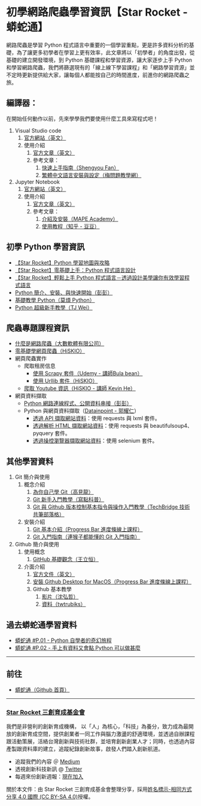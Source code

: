 # 初學網路爬蟲學習資訊【Star Rocket - 蟒蛇通】 
網路爬蟲是學習 Python 程式語言中重要的一個學習重點，更是許多資料分析的基礎，為了讓更多初學者在學習上更有效率，此文章將以「初學者」的角度出發，從基礎的建立開發環境，到  Python 基礎課程和學習資源，讓大家逐步上手 Python 和學習網路爬蟲，我們將篩選現有的「線上線下學習課程」和「網路學習資源」並不定時更新提供給大家，讓每個人都能按自己的時間進度，前進你的網路爬蟲之旅。



## 編譯器：
在開始任何動作以前，先來學學我們要使用什麼工具來寫程式吧！

1. Visual Studio code
    1. [官方網站（英文）](https://code.visualstudio.com/)
    2. 使用介紹
        1. [官方文章（英文）](https://code.visualstudio.com/docs)
        2. 參考文章：
            1. [快速上手指南（Shengyou Fan）](https://www.slideshare.net/shengyou/visual-studio-code-62532711)
            2. [繁體中文語言安裝與設定（梅問題教學網）](https://www.minwt.com/webdesign-dev/html/21217.html)
2. Jupyter Notebook
    1. [官方網站（英文）](https://jupyter-notebook.readthedocs.io/en/latest/index.html)
    2. 使用介紹
        1. [官方文章（英文）](https://jupyter.readthedocs.io/en/latest/running.html)
        2. 參考文章：
            1. [介紹及安裝（MAPE Academy）](https://medium.com/python4u/jupyter-notebook%E5%AE%8C%E6%95%B4%E4%BB%8B%E7%B4%B9%E5%8F%8A%E5%AE%89%E8%A3%9D%E8%AA%AA%E6%98%8E-b8fcadba15f)
            2. [使用教程（知乎 - 豆豆）](https://zhuanlan.zhihu.com/p/33105153)

## 初學 Python 學習資訊
* [【Star Rocket】Python 學習地圖與攻略](https://github.com/StarRocket/Python-learning-map/blob/master/README.md)
* [【Star Rocket】零基礎上手：Python 程式語言設計](https://github.com/StarRocket/python-beginner-webcrawler-infographic/blob/master/README.md)
* [【Star Rocket】輕鬆上手 Python 程式語言－透過設計美學讓你有效學習程式語言](https://github.com/StarRocket/Python-starter-training-01)
* [Python 簡介、安裝、與快速開始（彭彭）](https://www.youtube.com/watch?v=wqRlKVRUV_k&list=PL-g0fdC5RMboYEyt6QS2iLb_1m7QcgfHk)
* [基礎教學 Python（莫煩 Python）](https://morvanzhou.github.io/tutorials/python-basic/basic/)
* [Python 超級新手教學（TJ Wei）](https://www.youtube.com/watch?v=pAY3q4KZ-z4&list=PLl6jkZVaP8zrH8SNpgEfWKg8ofJDYrf1w) 

## 爬蟲專題課程資訊
* [什麼是網路爬蟲（大數軟體有限公司）](https://www.youtube.com/watch?v=ceUhb2-gYOU)
* [零基礎學網頁爬蟲（HiSKIO）](https://hiskio.com/courses/121#)
* 網頁爬蟲實作
    * 爬取租房信息
        * [使用 Scrapy 套件（Udemy - 講師Bula bean）](https://www.udemy.com/bulabean-scrapy/)
        * [使用 Urllib 套件（HiSKIO）](https://hiskio.com/courses/76)
    * [爬取 Youtube 資訊（HiSKIO - 講師 Kevin He）](https://hiskio.com/courses/112)
* 網頁資料擷取
    * [Python 網路連線程式、公開資料串接（彭彭）](https://www.youtube.com/watch?v=sUzR3QVBKIo)
    * Python 與網頁資料擷取（[Datainpoint - 郭耀仁](https://www.datainpoint.com/)）
        * [透過 API 擷取網站資料](https://medium.com/datainpoint/python-essentials-requesting-web-api-edd417a57ba5)：使用 requests 與 lxml 套件。
        * [透過解析 HTML 擷取網站資料](https://medium.com/datainpoint/python-essentials-parsing-html-5620b4c06e50)：使用 requests 與 beautifulsoup4、pyquery 套件。
        * [透過操控瀏覽器擷取網站資料](https://medium.com/datainpoint/python-essentials-web-scraping-with-selenium-638175f839ee)：使用 selenium 套件。

## 其他學習資料
1. Git 簡介與使用
    1. 概念介紹
        1. [為你自己學 Git（高見龍）](https://gitbook.tw/)
        2.  [Git 新手入門教學（寫點科普）](https://kopu.chat/2017/01/18/git%E6%96%B0%E6%89%8B%E5%85%A5%E9%96%80%E6%95%99%E5%AD%B8-part-1/)
        3. [Git 與 Github 版本控制基本指令與操作入門教學（TechBridge 技術共筆部落格）](https://blog.techbridge.cc/2018/01/17/learning-programming-and-coding-with-python-git-and-github-tutorial/)
    2. 安裝介紹
        1. [Git 基本介紹（Progress Bar 進度條線上課程）](https://www.youtube.com/watch?v=Q9ECyrjbh1A)
        2. [Git 入門指南（連猴子都能懂的 Git 入門指南）](https://backlog.com/git-tutorial/tw/)
4. Github 簡介與使用
    1. 使用概念
        1. [GitHub 基礎觀念（王立恒）](https://www.ithome.com.tw/news/95283)
    2. 介面介紹
        1. [官方文件（英文）](https://help.github.com/en#dotcom)
        2. [安裝 Github Desktop for MacOS（Progress Bar 進度條線上課程）](https://www.youtube.com/watch?v=Jzlbr4izdpc)
        3. Github 基本教學
            1. [影片（沈弘哲）](https://www.youtube.com/watch?v=py3n6gF5Y00)
            2. [資料（twtrubiks）](https://github.com/twtrubiks/Git-Tutorials)


## 過去蟒蛇通學習資料
* [蟒蛇通 #P.01 - Python 自學者的奇幻旅程](https://github.com/StarRocket/Python-only-P01-2019-Starrocket/blob/master/README.md)
* [蟒蛇通 #P.02 - 手上有資料又會點 Python 可以做甚麼](https://github.com/StarRocket/Python-only-P02-DataScience/blob/master/README.md)

---
## 前往
* [蟒蛇通（Github 首頁）](https://github.com/StarRocket/Python-only)

---
### [Star Rocket 三創育成基金會](https://www.starrocket.io/)
我們是非營利的創新育成機構， 以「人」為核心，「科技」為養分，致力成為最開放的創新育成空間，提供創業者一同工作與腦力激盪的舒適環境，並透過自辦課程跟活動策展，活絡台灣創新與技術社群，並培育創新創業人才；同時，也透過內容產製跟資料庫的建立，追蹤紀錄創新故事，啟發人們踏入創新航道。
* 追蹤我們的內容 ＠ [Medium](https://medium.com/starrocket)
* 透視創新科技新訊 @ [Twitter](https://twitter.com/StarRocket)
* 每週來份創新週報：[現在加入](https://weekly.starrocket.io/)

關於本文件：由 Star Rocket 三創育成基金會整理分享，採用[姓名標示-相同方式分享 4.0 國際 (CC BY-SA 4.0)](https://creativecommons.org/licenses/by-sa/4.0/deed.zh_TW)授權。
